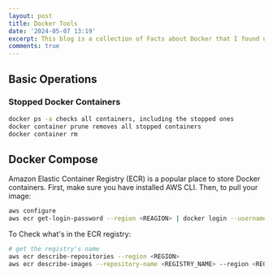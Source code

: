 ```yaml
---
layout: post
title: Docker Tools
date: '2024-05-07 13:19'
excerpt: This blog is a collection of Facts about Docker that I found useful
comments: true
---
```


## Basic Operations 

### Stopped Docker Containers

```bash
docker ps -a checks all containers, including the stopped ones
docker container prune removes all stopped containers
docker container rm
```

## Docker Compose

Amazon Elastic Container Registry (ECR) is a popular place to store Docker containers. First, make sure you have installed AWS CLI. Then, to pull your image:

```bash
aws configure
aws ecr get-login-password --region <REAGION> | docker login --username AWS --password-stdin <ECR_IMAGE_PATH>
```

To Check what's in the ECR registry:

```bash
# get the registry's name
aws ecr describe-repositories --region <REGION>
aws ecr describe-images --repository-name <REGISTRY_NAME> --region <REGION>
```